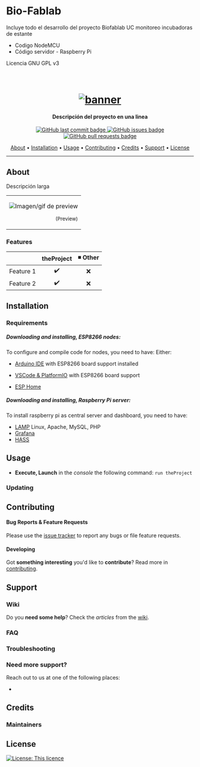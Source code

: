 # Bio-Fablab

Incluye todo el desarrollo del proyecto Biofablab UC monitoreo incubadoras de estante
- Codigo NodeMCU
- Código servidor - Raspberry Pi

Licencia GNU GPL v3

<h1 align="center">
  <br>
  <a href=#><img src="https://github.githubassets.com/images/modules/logos_page/GitHub-Logo.png" alt="banner"></a>
</h1>

<h4 align="center"> Descripción del proyecto en una linea </h4>

<p align="center">
    <a href="#">
    <img src="#"
         alt="GitHub last commit badge">
    <a href="#">
    <img src="#"
         alt="GitHub issues badge">
    <a href="#">
    <img src="#"
         alt="GitHub pull requests badge">
</p>
      
<p align="center">
  <a href="#about">About</a> •
  <a href="#installation">Installation</a> •  
  <a href="#usage">Usage</a> •
  <a href="#contributing">Contributing</a> •
  <a href="#credits">Credits</a> •
  <a href="#support">Support</a> •
  <a href="#license">License</a>
</p>

---

## About

Descripción larga

<table>
<tr>
<td>

![Imagen/gif de preview](#)
<p align="right">
<sub>(Preview)</sub>
</p>

</td>
</tr>
</table>

### Features

|                            |  theProject        | ◾ Other           |
| -------------------------- | :----------------: | :---------------: |
| Feature 1                  |         ✔️         |        ❌        |
| Feature 2                  |         ✔️         |        ❌        |


## Installation

### Requirements
      
##### Downloading and installing, ESP8266 nodes:
To configure and compile code for nodes, you need to have:
Either:      
  - [Arduino IDE](#) with ESP8266 board support installed
  - [VSCode & PlatformIO](#) with ESP8266 board support

- [ESP Home](https://esphome.io/guides/getting_started_command_line.html ) 
           
##### Downloading and installing, Raspberry Pi server:
To install raspberry pi as central server and dashboard, you need to have:
- [LAMP](https://projects.raspberrypi.org/en/projects/lamp-web-server-with-wordpress) Linux, Apache, MySQL, PHP
- [Grafana](#)
- [HASS](https://www.home-assistant.io/installation/raspberrypi)



## Usage

* **Execute, Launch** in the _console_ the following command: `run theProject`


### Updating


## Contributing


#### Bug Reports & Feature Requests

Please use the [issue tracker](#) to report any bugs or file feature requests.

#### Developing

Got **something interesting** you'd like to **contribute**? Read more in [contributing](#).

## Support

### Wiki

Do you **need some help**? Check the _articles_ from the [wiki](#).

### FAQ

### Troubleshooting

### Need more support?
Reach out to us at one of the following places:

- 

## Credits

### Maintainers


## License

[![License: This licence](#)](#)

